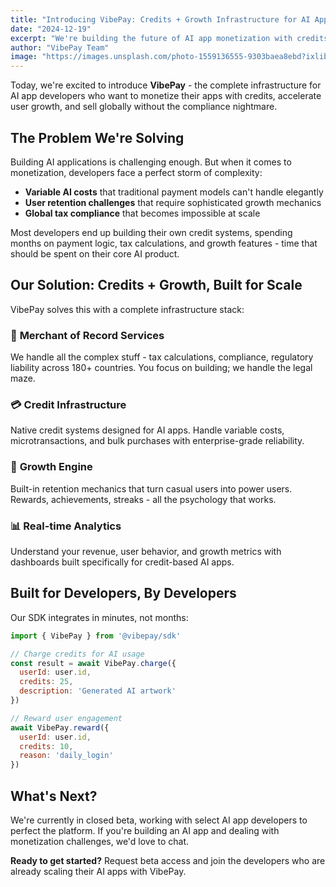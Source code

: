 ```yaml
---
title: "Introducing VibePay: Credits + Growth Infrastructure for AI Apps"
date: "2024-12-19"
excerpt: "We're building the future of AI app monetization with credits, growth features, and global compliance - all through a single API."
author: "VibePay Team"
image: "https://images.unsplash.com/photo-1559136555-9303baea8ebd?ixlib=rb-4.0.3&ixid=M3wxMjA3fDB8MHxwaG90by1wYWdlfHx8fGVufDB8fHx8fA%3D%3D&auto=format&fit=crop&w=2070&q=80"
---
```


Today, we're excited to introduce **VibePay** - the complete infrastructure for AI app developers who want to monetize their apps with credits, accelerate user growth, and sell globally without the compliance nightmare.

## The Problem We're Solving

Building AI applications is challenging enough. But when it comes to monetization, developers face a perfect storm of complexity:

- **Variable AI costs** that traditional payment models can't handle elegantly
- **User retention challenges** that require sophisticated growth mechanics  
- **Global tax compliance** that becomes impossible at scale

Most developers end up building their own credit systems, spending months on payment logic, tax calculations, and growth features - time that should be spent on their core AI product.

## Our Solution: Credits + Growth, Built for Scale

VibePay solves this with a complete infrastructure stack:

### 🏦 **Merchant of Record Services**
We handle all the complex stuff - tax calculations, compliance, regulatory liability across 180+ countries. You focus on building; we handle the legal maze.

### 💳 **Credit Infrastructure** 
Native credit systems designed for AI apps. Handle variable costs, microtransactions, and bulk purchases with enterprise-grade reliability.

### 🚀 **Growth Engine**
Built-in retention mechanics that turn casual users into power users. Rewards, achievements, streaks - all the psychology that works.

### 📊 **Real-time Analytics**
Understand your revenue, user behavior, and growth metrics with dashboards built specifically for credit-based AI apps.

## Built for Developers, By Developers

Our SDK integrates in minutes, not months:

```javascript
import { VibePay } from '@vibepay/sdk'

// Charge credits for AI usage
const result = await VibePay.charge({
  userId: user.id,
  credits: 25,
  description: 'Generated AI artwork'
})

// Reward user engagement  
await VibePay.reward({
  userId: user.id,
  credits: 10,
  reason: 'daily_login'
})
```

## What's Next?

We're currently in closed beta, working with select AI app developers to perfect the platform. If you're building an AI app and dealing with monetization challenges, we'd love to chat.

**Ready to get started?** Request beta access and join the developers who are already scaling their AI apps with VibePay. 